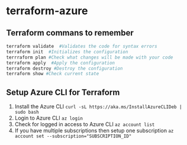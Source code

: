 # terraform-azure

## Terraform commans to remember

```bash
terraform validate  #Validates the code for syntax errors
terraform init  #Initializes the configuration
terrraform plan #Check what changes will be made with your code
terraform apply  #Apply the configuration
terraform destroy #Destroy the configuration
terraform show #Check current state
```

## Setup Azure CLI for Terraform

1. Install the Azure CLI `curl -sL https://aka.ms/InstallAzureCLIDeb | sudo bash`
2. Login to Azure CLI `az login`
3. Check for logged in access to Azure CLI `az account list`
4. If you have multiple subscriptions then setup one subscription `az account set --subscription="SUBSCRIPTION_ID"`
